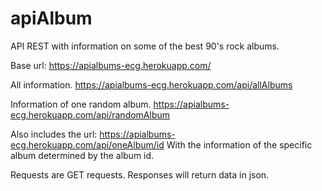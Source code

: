 # apiAlbum
API REST with information on some of the best 90's rock albums.

Base url: https://apialbums-ecg.herokuapp.com/

All information.
https://apialbums-ecg.herokuapp.com/api/allAlbums

Information of one random album.
https://apialbums-ecg.herokuapp.com/api/randomAlbum

Also includes the url:
https://apialbums-ecg.herokuapp.com/api/oneAlbum/id
With the information of the specific album determined by the album id.

Requests are GET requests. Responses will return data in json.
